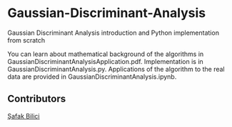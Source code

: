 # Gaussian-Discriminant-Analysis
Gaussian Discriminant Analysis introduction and Python implementation from scratch

You can learn about mathematical background of the algorithms in GaussianDiscriminantAnalysisApplication.pdf. Implementation is in GaussianDiscriminantAnalysis.py. Applications of the algorithm to the real data are provided in GaussianDiscriminantAnalysis.ipynb.

## Contributors
[Şafak Bilici](https://github.com/safakkbilici)
